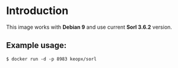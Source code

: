 # Introduction #

This image works with **Debian 9** and use current **Sorl 3.6.2** version.

## Example usage: ##

`$ docker run -d -p 8983 keopx/sorl`
